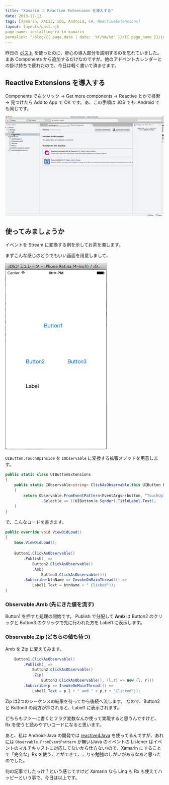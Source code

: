 ```yaml
---
title: "Xamarin に Reactive Extensions を導入する"
date: 2013-12-12
tags: [Xamarin, XAC13, iOS, Android, C#, ReactiveExtensions]
layout: layouts/post.njk
page_name: installing-rx-in-xamarin
permalink: "/blog/{{ page.date | date: '%Y/%m/%d' }}/{{ page_name }}/index.html"
---
```

昨日の [ポスト](http://qiita.com/amay077/items/49681b2de5d8cf208112) を使ったのに、肝心の導入部分を説明するのを忘れていました。まあ Components から追加するだけなのですが。他のアドベントカレンダーとの掛け持ちで疲れたので、今日は軽く書いて済ませます。
<!--more-->
## Reactive Extensions を導入する

Components で右クリック → Get more components → Reactive とかで検索 → 見つけたら Add to App で OK です。あ、この手順は .iOS でも .Android でも同じです。

![](/img/posts/install_rx_to_xamarin_ios_01.gif)

## 使ってみましょうか

イベントを Stream に変換する例を示してお茶を濁します。

まずこんな感じのどうでもいい画面を用意しまして、

![](/img/posts/install_rx_to_xamarin_ios_02.png)

``UIButton.TouchUpInside`` を ``IObservable`` に変換する拡張メソッドを用意します。

```csharp UIButtonExtensions.cs
public static class UIButtonExtensions
{
    public static IObservable<string> ClickAsObservable(this UIButton button)
    {
        return Observable.FromEventPattern<EventArgs>(button, "TouchUpInside")
                .Select(e => ((UIButton)e.Sender).TitleLabel.Text);
    }
}
```

で、こんなコードを書きます。

```csharp MainViewController_amb.cs
public override void ViewDidLoad()
{
    base.ViewDidLoad();

    Button1.ClickAsObservable()
        .Publish(_ => 
            Button2.ClickAsObservable()
            .Amb(
                Button3.ClickAsObservable()))
        .Subscribe(btnName => InvokeOnMainThread(() => 
            Label1.Text = btnName + " Clicked"));
}
```

### Observable.Amb (先にきた値を流す)

Button1 を押すと処理の開始です。
Publish で分配して **Amb** は Button2 のクリックと Button3 のクリックで先に行われた方を Label1 に表示します。

### Observable.Zip (どちらの値も待つ)

Amb を Zip に変えてみます。

```csharp MainViewController_zip.cs
    Button1.ClickAsObservable()
        .Publish(_ => 
            Button2.ClickAsObservable()
            .Zip(
                Button3.ClickAsObservable(), (l,r) => new {l, r}))
        .Subscribe(p => InvokeOnMainThread(() => 
            Label1.Text = p.l + " and " + p.r + "Clicked"));
```

Zip は2つのシーケンスの結果を待ってから後続へ流します。
なので、Button2 と Button3 の両方が押されると、Label1 に表示されます。

どちらもフツーに書くとフラグ変数なんか使って実現すると思うんですけど、Rx を使うと読みやすいコードになると思います。

あと、私は Android-Java の開発では [reactive4Java](https://code.google.com/p/reactive4java/) を使ってるんですが、あれには ``Observable.FromEventPattern`` が無い(Java のイベントの Listener はイベントのマルチキャストに対応してないから仕方ない)ので、Xamarin にすることで「完全な」Rx を使うことができて、こりゃ勉強のしがいがあるなあと思ったのでした。

何の記事でしたっけ？という感じですけど Xamarin なら Linq も Rx も使えてハッピーという事で、今日は以上です。